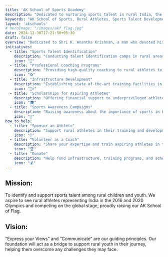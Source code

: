 ```yaml
---
title: 'AK School of Sports Academy'
description: "Dedicated to nurturing sports talent in rural India, the AK School of Sports aims to produce athletes for the global stage."  
keywords: "AK School of Sports, Rural Athletes, Sports Talent Development, Indian Sports Academy"  
layout: 'akschools'
# heroImage: "/images/akf_flag.jpg"
date: 2024-12-30T17:21:50+05:30
draft: false
overview: "Dedicated to Shri K. Anantha Krishnan, a man who devoted his life to sports and is celebrated as an UNKNOWN LEGEND in this field. His motto, Sports means Patriotism, Patriotism means Sports, reflects his passion and life-long dedication to sports."
initiatives:
  - title: "Sports Talent Identification"
    description: "Conducting talent identification camps in rural areas to discover potential athletes."
    icon: "🏅"
  - title: "Professional Coaching Programs"
    description: "Providing high-quality coaching to rural athletes to prepare them for national and international competitions."
    icon: "⚽"
  - title: "Infrastructure Development"
    description: "Establishing state-of-the-art training facilities in rural areas to support athletes’ growth."
    icon: "🏋️‍♂️"
  - title: "Scholarships for Aspiring Athletes"
    description: "Offering financial support to underprivileged athletes for training and competition participation."
    icon: "🎓"
  - title: "Sports Awareness Campaigns"
    description: "Raising awareness about the importance of sports in building character and discipline."
    icon: "📢"
how_to_help:
  - title: "Sponsor an Athlete"
    description: "Support rural athletes in their training and development journeys."
    icon: "🤝"
  - title: "Volunteer as a Coach"
    description: "Share your expertise and train aspiring athletes in their disciplines."
    icon: "🏆"
  - title: "Donate"
    description: "Help fund infrastructure, training programs, and scholarships for rural athletes."
    icon: "💰"
---
```


## Mission:

To identify and support sports talent among rural children and youth. We aspire to see rural athletes representing India in the 2016 and 2020 Olympics and competing on the global stage, proudly raising our AK School of  Flag.

## Vision:

“Express your Views” and “Communicate” are our guiding principles. Our foundation will act as a bridge to support rural youth in their journey, helping them overcome any challenges they may face.